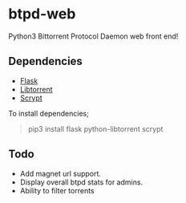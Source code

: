 # btpd-web
Python3 Bittorrent Protocol Daemon web front end!

## Dependencies
* [Flask](https://pypi.python.org/pypi/Flask)
* [Libtorrent](https://pypi.python.org/pypi/python-libtorrent)
* [Scrypt](https://pypi.python.org/pypi/scrypt)

To install dependencies;
> pip3 install flask python-libtorrent scrypt

## Todo
* Add magnet url support.
* Display overall btpd stats for admins.
* Ability to filter torrents

